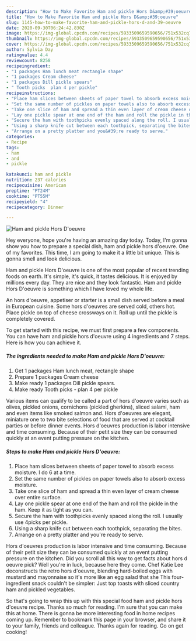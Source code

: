 ```yaml
---
description: "How to Make Favorite Ham and pickle Hors D&amp;#39;oeuvre"
title: "How to Make Favorite Ham and pickle Hors D&amp;#39;oeuvre"
slug: 1145-how-to-make-favorite-ham-and-pickle-hors-d-and-39-oeuvre
date: 2020-09-30T06:24:42.830Z
image: https://img-global.cpcdn.com/recipes/5933509659590656/751x532cq70/ham-and-pickle-hors-doeuvre-recipe-main-photo.jpg
thumbnail: https://img-global.cpcdn.com/recipes/5933509659590656/751x532cq70/ham-and-pickle-hors-doeuvre-recipe-main-photo.jpg
cover: https://img-global.cpcdn.com/recipes/5933509659590656/751x532cq70/ham-and-pickle-hors-doeuvre-recipe-main-photo.jpg
author: Sylvia Day
ratingvalue: 4.4
reviewcount: 8258
recipeingredient:
- "1 packages Ham lunch meat rectangle shape"
- "1 packages Cream cheese"
- "1 packages Dill pickle spears"
- " Tooth picks  plan 4 per pickle"
recipeinstructions:
- "Place ham slices between sheets of paper towel to absorb excess moisture. I do 6 at a time."
- "Set the same number of pickles on paper towels also to absorb excess moisture."
- "Take one slice of ham and spread a thin even layer of cream cheese over entire surface."
- "Lay one pickle spear at one end of the ham and roll the pickle in the ham. Keep it as tight as you can."
- "Secure the ham with toothpicks evenly spaced along the roll. I usually use 4picks per pickle."
- "Using a sharp knife cut between each toothpick, separating the bites."
- "Arrange on a pretty platter and you&#39;re ready to serve."
categories:
- Recipe
tags:
- ham
- and
- pickle

katakunci: ham and pickle 
nutrition: 237 calories
recipecuisine: American
preptime: "PT24M"
cooktime: "PT55M"
recipeyield: "4"
recipecategory: Dinner

---
```



![Ham and pickle Hors D&#39;oeuvre](https://img-global.cpcdn.com/recipes/5933509659590656/751x532cq70/ham-and-pickle-hors-doeuvre-recipe-main-photo.jpg)

Hey everyone, hope you're having an amazing day today. Today, I'm gonna show you how to prepare a special dish, ham and pickle hors d&#39;oeuvre. One of my favorites. This time, I am going to make it a little bit unique. This is gonna smell and look delicious.

Ham and pickle Hors D&#39;oeuvre is one of the most popular of recent trending foods on earth. It's simple, it's quick, it tastes delicious. It is enjoyed by millions every day. They are nice and they look fantastic. Ham and pickle Hors D&#39;oeuvre is something which I have loved my whole life.

An hors d&#39;oeuvre, appetiser or starter is a small dish served before a meal in European cuisine. Some hors d&#39;oeuvres are served cold, others hot. Place pickle on top of cheese crossways on it. Roll up until the pickle is completely covered.


To get started with this recipe, we must first prepare a few components. You can have ham and pickle hors d&#39;oeuvre using 4 ingredients and 7 steps. Here is how you can achieve it.

<!--inarticleads1-->

##### The ingredients needed to make Ham and pickle Hors D&#39;oeuvre:

1. Get 1 packages Ham lunch meat, rectangle shape
1. Prepare 1 packages Cream cheese
1. Make ready 1 packages Dill pickle spears.
1. Make ready  Tooth picks - plan 4 per pickle


Various items can qualify to be called a part of hors d&#39;oeuvre varies such as olives, pickled onions, cornichons (pickled gherkins), sliced salami, ham and even items like smoked salmon and. Hors d&#39;oeuvres are elegant, miniature one to two bite selections of food that are served at cocktail parties or before dinner events. Hors d&#39;oeuvres production is labor intensive and time consuming. Because of their petit size they can be consumed quickly at an event putting pressure on the kitchen. 

<!--inarticleads2-->

##### Steps to make Ham and pickle Hors D&#39;oeuvre:

1. Place ham slices between sheets of paper towel to absorb excess moisture. I do 6 at a time.
1. Set the same number of pickles on paper towels also to absorb excess moisture.
1. Take one slice of ham and spread a thin even layer of cream cheese over entire surface.
1. Lay one pickle spear at one end of the ham and roll the pickle in the ham. Keep it as tight as you can.
1. Secure the ham with toothpicks evenly spaced along the roll. I usually use 4picks per pickle.
1. Using a sharp knife cut between each toothpick, separating the bites.
1. Arrange on a pretty platter and you&#39;re ready to serve.


Hors d&#39;oeuvres production is labor intensive and time consuming. Because of their petit size they can be consumed quickly at an event putting pressure on the kitchen. Did you scroll all this way to get facts about hors d oeuvre pick? Well you&#39;re in luck, because here they come. Chef Katie Lee deconstructs the retro hors d&#39;oeuvre, blending hard-boiled eggs with mustard and mayonnaise so it&#39;s more like an egg salad that she This four-ingredient snack couldn&#39;t be simpler: Just top toasts with sliced country ham and pickled vegetables. 

So that's going to wrap this up with this special food ham and pickle hors d&#39;oeuvre recipe. Thanks so much for reading. I'm sure that you can make this at home. There is gonna be more interesting food in home recipes coming up. Remember to bookmark this page in your browser, and share it to your family, friends and colleague. Thanks again for reading. Go on get cooking!
